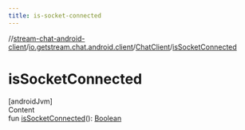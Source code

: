 ```yaml
---
title: is-socket-connected
---
```

//[stream-chat-android-client](../../../index.md)/[io.getstream.chat.android.client](../index.md)/[ChatClient](index.md)/[isSocketConnected](isSocketConnected.md)



# isSocketConnected  
[androidJvm]  
Content  
fun [isSocketConnected](isSocketConnected.md)(): [Boolean](https://kotlinlang.org/api/latest/jvm/stdlib/kotlin/-boolean/index.html)  



